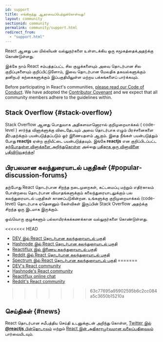 ```yaml
---
id: support
title: எங்கிருந்து ஆதரவைப்பெற்றுக்கொள்வது!
layout: community
sectionid: community
permalink: community/support.html
redirect_from:
  - "support.html"
---
```


React ஆனது பல மில்லியன் வல்லுநர்களை உள்ளடக்கிய ஒரு சமூகத்தைக்அதற்க்கு கொண்டுள்ளது.

இக்கே நாம் React சம்பத்தப்பட்ட சில குழுக்களையும் அவை தொடர்பான சில குறிப்புகளையும் குறிப்பிட்டுளோம், இவை தொடர்பான மேலதிக தகவல்களுக்கும் தனிநபர் கற்கைகளுக்கும் இப்பகுதியிலுள்ள மற்றய பக்கங்களைப்  பார்க்கவும்.

Before participating in React's communities, [please read our Code of Conduct](https://github.com/facebook/react/blob/main/CODE_OF_CONDUCT.md). We have adopted the [Contributor Covenant](https://www.contributor-covenant.org/) and we expect that all community members adhere to the guidelines within.

## Stack Overflow {#stack-overflow}

Stack Overflow ஆனது பொதுவாக அதிகளவானொரால் குறிமுறையாக்கல் ( code-level ) சார்ந்த வினாக்ளுக்கு விடைதேடவும் அவை தொடர்பாக எழும் பிரச்சனைகளை தீர்பதற்க்கும் பயன்படுத்தப்படும் ஓர் இணையதளம் ஆகும். இதை நீங்கள் பயன்படுத்தும் போது  **reactjs** ஏன்ற குறியீட்டை பயன்படுத்தவும். இங்கே **reactjs** என குறிப்பிடப்பட்ட [தற்போதுள்ள வினாக்களை அறிந்துகொள்ள](https://stackoverflow.com/questions/tagged/reactjs) அல்லது [புதிதாக ஒரு வினாவினை பதிவிடுவதற்க்கு](https://stackoverflow.com/questions/ask?tags=reactjs)!

## பிரபலமான கலந்துரையாடல் பகுதிகள் {#popular-discussion-forums}

தற்போது React தொடர்பான சிறந்த நடைமுறைகள், கட்டமைப்பு மற்றும் எதிர்காலம் போன்றவை தொடர்பான விவாதங்களுக்கும் கலைந்துரையாடலுக்கும் பல கலந்துரையாடல் பகுதிகள் காணப்படுகின்றன. உங்களுக்கு குறிமுறையாக்கல் (code-level) தொடர்பாக ஏதெனனும் கேள்விகள் இருப்பின் Stack Overflow அதற்க்கு சிறந்த ஒரு இடமாக இருக்கும்.

ஒவ்வொரு குழுக்களும் பல்லாயிரக்கக்கணக்கான வல்லுநர்களை கொண்டுள்ளது.

<<<<<<< HEAD
* [DEV இல் React தொடர்பான கலந்துரையாடல் பகுதி](https://dev.to/t/react)
* [Hashnode இல் React தொடர்பான கலந்துரையாடல் பகுதி](https://hashnode.com/n/reactjs)
* [Reactiflux இல் இணைய கலந்துரையாடல் பகுதி](https://discord.gg/reactiflux)
* [Reddit இல் React தொடர்பான கலந்துரையாடல் பகுதி](https://www.reddit.com/r/reactjs/)
* [Spectrum இல் React தொடர்பான கலந்துரையாடல் பகுதி](https://spectrum.chat/react)
=======
* [DEV's React community](https://dev.to/t/react)
* [Hashnode's React community](https://hashnode.com/n/reactjs)
* [Reactiflux online chat](https://discord.gg/reactiflux)
* [Reddit's React community](https://www.reddit.com/r/reactjs/)
>>>>>>> 63c77695a95902595b6c2cc084a5c3650b15210a

## செய்திகள் {#news}

React தொடர்பான சமீபத்திய செய்தி உடனுக்குடன் அறிந்து கொள்ள, [Twitter இல் **@reactjs** பின்தொடரவும்](https://twitter.com/reactjs) மற்றும் [React இன் அதிகாரபூர்வமான வலைப்பதிவையும்](/blog/) பார்வையிடவும்.
